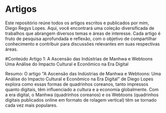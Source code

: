 # Artigos

Este repositório reúne todos os artigos escritos e publicados por mim, Diego Regys Lopes. Aqui, você encontrará uma coleção diversificada de trabalhos que abrangem diversos temas e áreas de interesse. Cada artigo é fruto de pesquisa aprofundada e reflexão, com o objetivo de compartilhar conhecimento e contribuir para discussões relevantes em suas respectivas áreas.

#Conteúdo
Artigo 1: A Ascensão das Indústrias de Manhwa e Webtoons  Uma Análise do Impacto Cultural e Econômico na Era Digital

Resumo: O artigo "A Ascensão das Indústrias de Manhwa e Webtoons: Uma Análise do Impacto Cultural e Econômico na Era Digital" de Diego Lopes explora como essas formas de quadrinhos coreanos, tanto impressos quanto digitais, têm influenciado a cultura e a economia globalmente. Com a era digital, o Manhwa (quadrinhos coreanos) e os Webtoons (quadrinhos digitais publicados online em formato de rolagem vertical) têm se tornado cada vez mais populares.
